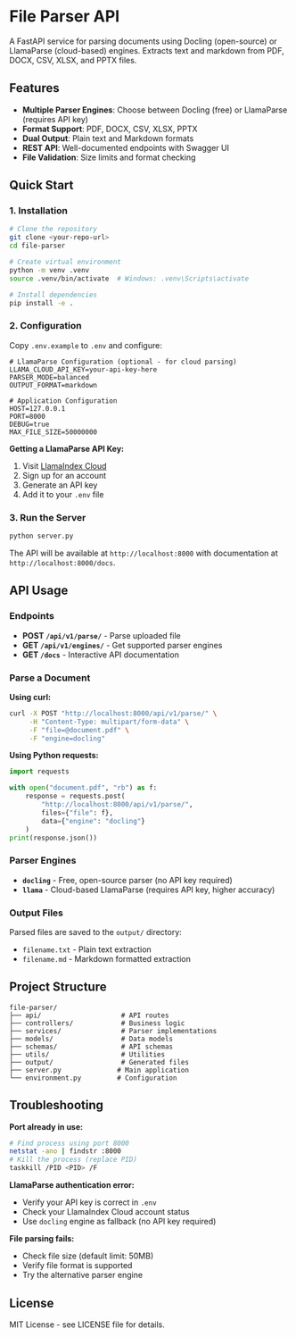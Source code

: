 # File Parser API

A FastAPI service for parsing documents using Docling (open-source) or LlamaParse (cloud-based) engines. Extracts text and markdown from PDF, DOCX, CSV, XLSX, and PPTX files.

## Features

- **Multiple Parser Engines**: Choose between Docling (free) or LlamaParse (requires API key)
- **Format Support**: PDF, DOCX, CSV, XLSX, PPTX
- **Dual Output**: Plain text and Markdown formats
- **REST API**: Well-documented endpoints with Swagger UI
- **File Validation**: Size limits and format checking

## Quick Start

### 1. Installation

```bash
# Clone the repository
git clone <your-repo-url>
cd file-parser

# Create virtual environment
python -m venv .venv
source .venv/bin/activate  # Windows: .venv\Scripts\activate

# Install dependencies
pip install -e .
```

### 2. Configuration

Copy `.env.example` to `.env` and configure:

```env
# LlamaParse Configuration (optional - for cloud parsing)
LLAMA_CLOUD_API_KEY=your-api-key-here
PARSER_MODE=balanced
OUTPUT_FORMAT=markdown

# Application Configuration
HOST=127.0.0.1
PORT=8000
DEBUG=true
MAX_FILE_SIZE=50000000
```

**Getting a LlamaParse API Key:**
1. Visit [LlamaIndex Cloud](https://cloud.llamaindex.ai/)
2. Sign up for an account
3. Generate an API key
4. Add it to your `.env` file

### 3. Run the Server

```bash
python server.py
```

The API will be available at `http://localhost:8000` with documentation at `http://localhost:8000/docs`.

## API Usage

### Endpoints

- **POST `/api/v1/parse/`** - Parse uploaded file
- **GET `/api/v1/engines/`** - Get supported parser engines
- **GET `/docs`** - Interactive API documentation

### Parse a Document

**Using curl:**
```bash
curl -X POST "http://localhost:8000/api/v1/parse/" \
     -H "Content-Type: multipart/form-data" \
     -F "file=@document.pdf" \
     -F "engine=docling"
```

**Using Python requests:**
```python
import requests

with open("document.pdf", "rb") as f:
    response = requests.post(
        "http://localhost:8000/api/v1/parse/",
        files={"file": f},
        data={"engine": "docling"}
    )
print(response.json())
```

### Parser Engines

- **`docling`** - Free, open-source parser (no API key required)
- **`llama`** - Cloud-based LlamaParse (requires API key, higher accuracy)

### Output Files

Parsed files are saved to the `output/` directory:
- `filename.txt` - Plain text extraction
- `filename.md` - Markdown formatted extraction

## Project Structure

```
file-parser/
├── api/                    # API routes
├── controllers/            # Business logic
├── services/               # Parser implementations
├── models/                 # Data models
├── schemas/                # API schemas
├── utils/                  # Utilities
├── output/                 # Generated files
├── server.py              # Main application
└── environment.py         # Configuration
```

## Troubleshooting

**Port already in use:**
```bash
# Find process using port 8000
netstat -ano | findstr :8000
# Kill the process (replace PID)
taskkill /PID <PID> /F
```

**LlamaParse authentication error:**
- Verify your API key is correct in `.env`
- Check your LlamaIndex Cloud account status
- Use `docling` engine as fallback (no API key required)

**File parsing fails:**
- Check file size (default limit: 50MB)
- Verify file format is supported
- Try the alternative parser engine

## License

MIT License - see LICENSE file for details.
